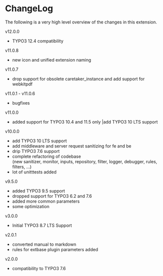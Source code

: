 ChangeLog
=========

The following is a very high level overview of the changes in this extension.

v12.0.0
* TYPO3 12.4 compatibility

v11.0.8
* new icon and unified extension naming

v11.0.7
* drop support for obsolete caretaker_instance and add support for webkitpdf

v11.0.1 - v11.0.6
* bugfixes

v11.0.0
* added support for TYPO3 10.4 and 11.5 only                                                       |add TYPO3 10 LTS support

v10.0.0
*  add TYPO3 10 LTS support
*  add middleware and server request sanitizing for fe and be
*  drip TYPO3 7.6 support
*  complete refactoring of codebase  
   (new sanitizer, monitor, inputs, repository, filter, logger, debugger, rules, filters, ...)
*  lot of unitttests added

v9.5.0
*  added TYPO3 9.5 support
*  dropped support for TYPO3 6.2 and 7.6
*  added more common parameters
*  some optimization

v3.0.0
*  Initial TYPO3 8.7 LTS Support

v2.0.1
*  converted manual to markdown
*  rules for extbase plugin parameters added

v2.0.0
*  compatibility to TYPO3 7.6


